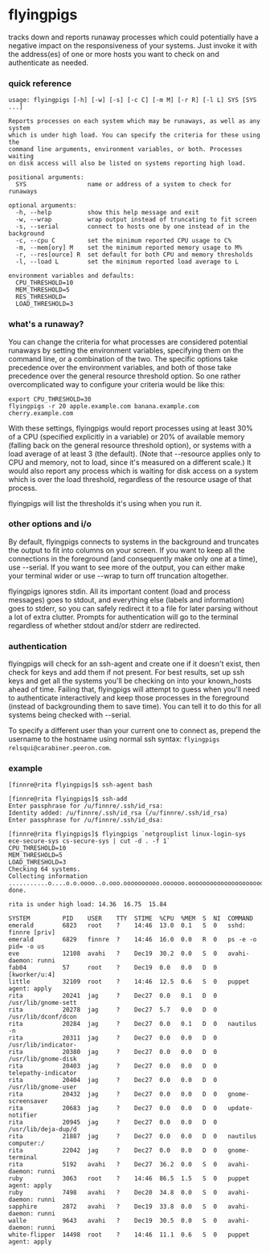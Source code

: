 flyingpigs
==========
tracks down and reports runaway processes which could potentially have a negative impact on the responsiveness of your systems. Just invoke it with the address(es) of one or more hosts you want to check on and authenticate as needed.

### quick reference ###
```
usage: flyingpigs [-h] [-w] [-s] [-c C] [-m M] [-r R] [-l L] SYS [SYS ...]

Reports processes on each system which may be runaways, as well as any system
which is under high load. You can specify the criteria for these using the
command line arguments, environment variables, or both. Processes waiting
on disk access will also be listed on systems reporting high load.

positional arguments:
  SYS                 name or address of a system to check for runaways

optional arguments:
  -h, --help          show this help message and exit
  -w, --wrap          wrap output instead of truncating to fit screen
  -s, --serial        connect to hosts one by one instead of in the background
  -c, --cpu C         set the minimum reported CPU usage to C%
  -m, --mem[ory] M    set the minimum reported memory usage to M%
  -r, --res[ource] R  set default for both CPU and memory thresholds
  -l, --load L        set the minimum reported load average to L

environment variables and defaults:
  CPU_THRESHOLD=10
  MEM_THRESHOLD=5
  RES_THRESHOLD=
  LOAD_THRESHOLD=3
```

### what's a runaway? ###
You can change the criteria for what processes are considered potential runaways by setting the environment variables, specifying them on the command line, or a combination of the two. The specific options take precedence over the environment variables, and both of those take precedence over the general resource threshold option. So one rather overcomplicated way to configure your criteria would be like this:
```
export CPU_THRESHOLD=30
flyingpigs -r 20 apple.example.com banana.example.com cherry.example.com
```
With these settings, flyingpigs would report processes using at least 30% of a CPU (specified explicitly in a variable) or 20% of available memory (falling back on the general resource threshold option), or systems with a load average of at least 3 (the default). (Note that --resource applies only to CPU and memory, not to load, since it's measured on a different scale.) It would also report any process which is waiting for disk access on a system which is over the load threshold, regardless of the resource usage of that process.

flyingpigs will list the thresholds it's using when you run it.

### other options and i/o ###
By default, flyingpigs connects to systems in the background and truncates the output to fit into columns on your screen. If you want to keep all the connections in the foreground (and consequently make only one at a time), use --serial. If you want to see more of the output, you can either make your terminal wider or use --wrap to turn off truncation altogether.

flyingpigs ignores stdin. All its important content (load and process messages) goes to stdout, and everything else (labels and information) goes to stderr, so you can safely redirect it to a file for later parsing without a lot of extra clutter. Prompts for authentication will go to the terminal regardless of whether stdout and/or stderr are redirected.

### authentication ###
flyingpigs will check for an ssh-agent and create one if it doesn't exist, then check for keys and add them if not present. For best results, set up ssh keys and get all the systems you'll be checking on into your known_hosts ahead of time. Failing that, flyingpigs will attempt to guess when you'll need to authenticate interactively and keep those processes in the foreground (instead of backgrounding them to save time). You can tell it to do this for all systems being checked with --serial.

To specify a different user than your current one to connect as, prepend the username to the hostname using normal ssh syntax: `flyingpigs relsqui@carabiner.peeron.com`.

### example ###
```
[finnre@rita flyingpigs]$ ssh-agent bash

[finnre@rita flyingpigs]$ ssh-add
Enter passphrase for /u/finnre/.ssh/id_rsa: 
Identity added: /u/finnre/.ssh/id_rsa (/u/finnre/.ssh/id_rsa)
Enter passphrase for /u/finnre/.ssh/id_dsa: 

[finnre@rita flyingpigs]$ flyingpigs `netgrouplist linux-login-sys ece-secure-sys cs-secure-sys | cut -d . -f 1`
CPU_THRESHOLD=10  
MEM_THRESHOLD=5  
LOAD_THRESHOLD=3  
Checking 64 systems.  
Collecting information ...........o....o.o.oooo..o.ooo.oooooooooo.oooooo.ooooooooooooooooooooooooooooo.ooooo...o..o.o done.  
  
rita is under high load: 14.36  16.75  15.84  
  
SYSTEM         PID    USER    TTY  STIME  %CPU  %MEM  S  NI  COMMAND  
emerald        6823   root    ?    14:46  13.0  0.1   S  0   sshd: finnre [priv]
emerald        6829   finnre  ?    14:46  16.0  0.0   R  0   ps -e -o pid= -o us
eve            12108  avahi   ?    Dec19  30.2  0.0   S  0   avahi-daemon: runni
fab04          57     root    ?    Dec19  0.0   0.0   D  0   [kworker/u:4]  
little         32109  root    ?    14:46  12.5  0.6   S  0   puppet agent: apply
rita           20241  jag     ?    Dec27  0.0   0.1   D  0   /usr/lib/gnome-sett
rita           20278  jag     ?    Dec27  5.7   0.0   D  0   /usr/lib/dconf/dcon
rita           20284  jag     ?    Dec27  0.0   0.1   D  0   nautilus -n  
rita           20311  jag     ?    Dec27  0.0   0.0   D  0   /usr/lib/indicator-
rita           20380  jag     ?    Dec27  0.0   0.0   D  0   /usr/lib/gnome-disk
rita           20403  jag     ?    Dec27  0.0   0.0   D  0   telepathy-indicator
rita           20404  jag     ?    Dec27  0.0   0.0   D  0   /usr/lib/gnome-user
rita           20432  jag     ?    Dec27  0.0   0.0   D  0   gnome-screensaver  
rita           20683  jag     ?    Dec27  0.0   0.0   D  0   update-notifier  
rita           20945  jag     ?    Dec27  0.0   0.0   D  0   /usr/lib/deja-dup/d
rita           21887  jag     ?    Dec27  0.0   0.0   D  0   nautilus computer:/
rita           22042  jag     ?    Dec27  0.0   0.0   D  0   gnome-terminal  
rita           5192   avahi   ?    Dec27  36.2  0.0   S  0   avahi-daemon: runni
ruby           3063   root    ?    14:46  86.5  1.5   S  0   puppet agent: apply
ruby           7498   avahi   ?    Dec20  34.8  0.0   S  0   avahi-daemon: runni
sapphire       2872   avahi   ?    Dec19  33.8  0.0   S  0   avahi-daemon: runni
walle          9643   avahi   ?    Dec19  30.5  0.0   S  0   avahi-daemon: runni
white-flipper  14498  root    ?    14:46  11.1  0.6   S  0   puppet agent: apply
```
